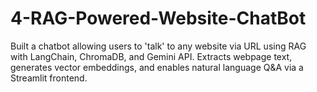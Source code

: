 # 4-RAG-Powered-Website-ChatBot
Built a chatbot allowing users to 'talk' to any website via URL using RAG with LangChain, ChromaDB, and Gemini API. Extracts webpage text, generates vector embeddings, and enables natural language Q&amp;A via a Streamlit frontend.
